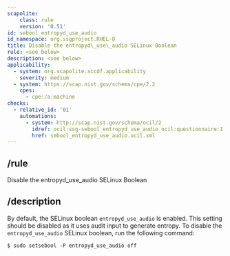 ```yaml
---
scapolite:
    class: rule
    version: '0.51'
id: sebool_entropyd_use_audio
id_namespace: org.ssgproject.RHEL-8
title: Disable the entropyd\_use\_audio SELinux Boolean
rule: <see below>
description: <see below>
applicability:
  - system: org.scapolite.xccdf.applicability
    severity: medium
  - system: https://scap.nist.gov/schema/cpe/2.2
    cpes:
      - cpe:/a:machine
checks:
  - relative_id: '01'
    automations:
      - system: http://scap.nist.gov/schema/ocil/2
        idref: ocil:ssg-sebool_entropyd_use_audio_ocil:questionnaire:1
        href: sebool_entropyd_use_audio.ocil.xml
---
```



## /rule

Disable the entropyd\_use\_audio SELinux Boolean

## /description

By
default, the SELinux boolean `entropyd_use_audio` is enabled. This
setting should be disabled as it uses audit input to generate entropy.
To disable the `entropyd_use_audio` SELinux boolean, run the following
command:

``` 
$ sudo setsebool -P entropyd_use_audio off
```

